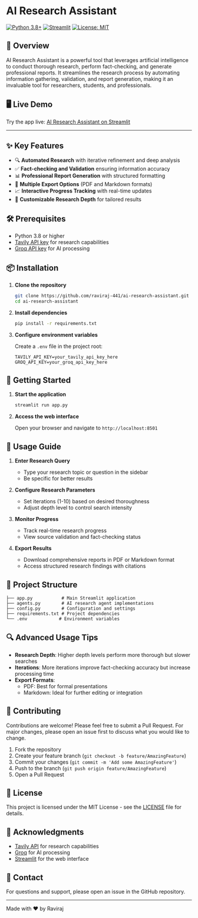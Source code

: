# AI Research Assistant

[![Python 3.8+](https://img.shields.io/badge/python-3.8+-blue.svg)](https://www.python.org/downloads/)
[![Streamlit](https://img.shields.io/badge/Streamlit-1.28+-red.svg)](https://streamlit.io/)
[![License: MIT](https://img.shields.io/badge/License-MIT-yellow.svg)](https://opensource.org/licenses/MIT)

## 🚀 Overview

AI Research Assistant is a powerful tool that leverages artificial intelligence to conduct thorough research, perform fact-checking, and generate professional reports. It streamlines the research process by automating information gathering, validation, and report generation, making it an invaluable tool for researchers, students, and professionals.

## 🖥️ Live Demo

Try the app live: [AI Research Assistant on Streamlit](https://ai-research-assistant-raviraj-441.streamlit.app/)

---

## ✨ Key Features

- 🔍 **Automated Research** with iterative refinement and deep analysis
- ✅ **Fact-checking and Validation** ensuring information accuracy
- 📊 **Professional Report Generation** with structured formatting
- 📁 **Multiple Export Options** (PDF and Markdown formats)
- 📈 **Interactive Progress Tracking** with real-time updates
- 🎯 **Customizable Research Depth** for tailored results

## 🛠️ Prerequisites

- Python 3.8 or higher
- [Tavily API key](https://tavily.com) for research capabilities
- [Groq API key](https://groq.com) for AI processing

## 📦 Installation

1. **Clone the repository**
   ```bash
   git clone https://github.com/raviraj-441/ai-research-assistant.git
   cd ai-research-assistant
   ```

2. **Install dependencies**
   ```bash
   pip install -r requirements.txt
   ```

3. **Configure environment variables**
   
   Create a `.env` file in the project root:
   ```env
   TAVILY_API_KEY=your_tavily_api_key_here
   GROQ_API_KEY=your_groq_api_key_here
   ```

## 🚀 Getting Started

1. **Start the application**
   ```bash
   streamlit run app.py
   ```

2. **Access the web interface**
   
   Open your browser and navigate to `http://localhost:8501`

## 📝 Usage Guide

1. **Enter Research Query**
   - Type your research topic or question in the sidebar
   - Be specific for better results

2. **Configure Research Parameters**
   - Set iterations (1-10) based on desired thoroughness
   - Adjust depth level to control search intensity

3. **Monitor Progress**
   - Track real-time research progress
   - View source validation and fact-checking status

4. **Export Results**
   - Download comprehensive reports in PDF or Markdown format
   - Access structured research findings with citations

## 📁 Project Structure

```
├── app.py           # Main Streamlit application
├── agents.py        # AI research agent implementations
├── config.py        # Configuration and settings
├── requirements.txt # Project dependencies
└── .env            # Environment variables
```

## 🔍 Advanced Usage Tips

- **Research Depth**: Higher depth levels perform more thorough but slower searches
- **Iterations**: More iterations improve fact-checking accuracy but increase processing time
- **Export Formats**: 
  - PDF: Best for formal presentations
  - Markdown: Ideal for further editing or integration

## 🤝 Contributing

Contributions are welcome! Please feel free to submit a Pull Request. For major changes, please open an issue first to discuss what you would like to change.

1. Fork the repository
2. Create your feature branch (`git checkout -b feature/AmazingFeature`)
3. Commit your changes (`git commit -m 'Add some AmazingFeature'`)
4. Push to the branch (`git push origin feature/AmazingFeature`)
5. Open a Pull Request

## 📄 License

This project is licensed under the MIT License - see the [LICENSE](LICENSE) file for details.

## 🙏 Acknowledgments

- [Tavily API](https://tavily.com) for research capabilities
- [Groq](https://groq.com) for AI processing
- [Streamlit](https://streamlit.io) for the web interface

## 📧 Contact

For questions and support, please open an issue in the GitHub repository.

---

Made with ❤️ by Raviraj
